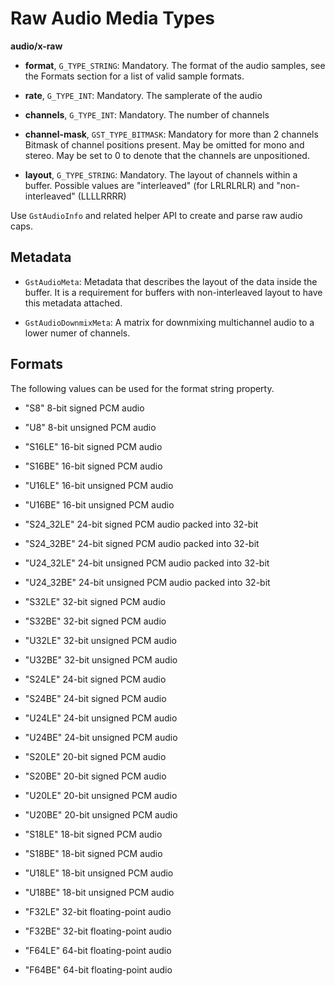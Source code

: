 # Raw Audio Media Types

**audio/x-raw**

 - **format**, `G_TYPE_STRING`: Mandatory. The format of the audio samples, see
   the Formats section for a list of valid sample formats.

 - **rate**, `G_TYPE_INT`: Mandatory. The samplerate of the audio

 - **channels**, `G_TYPE_INT`: Mandatory. The number of channels

 - **channel-mask**, `GST_TYPE_BITMASK`: Mandatory for more than 2 channels
   Bitmask of channel positions present. May be omitted for mono and
   stereo. May be set to 0 to denote that the channels are unpositioned.

 - **layout**, `G_TYPE_STRING`: Mandatory. The layout of channels within a
   buffer. Possible values are "interleaved" (for LRLRLRLR) and
   "non-interleaved" (LLLLRRRR)

Use `GstAudioInfo` and related helper API to create and parse raw audio caps.

## Metadata

 - `GstAudioMeta`: Metadata that describes the layout of the data inside
   the buffer. It is a requirement for buffers with non-interleaved layout
   to have this metadata attached.

 - `GstAudioDownmixMeta`: A matrix for downmixing multichannel audio to a
   lower numer of channels.

## Formats

The following values can be used for the format string property.

 - "S8" 8-bit signed PCM audio
 - "U8" 8-bit unsigned PCM audio

 - "S16LE" 16-bit signed PCM audio
 - "S16BE" 16-bit signed PCM audio
 - "U16LE" 16-bit unsigned PCM audio
 - "U16BE" 16-bit unsigned PCM audio

 - "S24\_32LE" 24-bit signed PCM audio packed into 32-bit
 - "S24\_32BE" 24-bit signed PCM audio packed into 32-bit
 - "U24\_32LE" 24-bit unsigned PCM audio packed into 32-bit
 - "U24\_32BE" 24-bit unsigned PCM audio packed into 32-bit

 - "S32LE" 32-bit signed PCM audio
 - "S32BE" 32-bit signed PCM audio
 - "U32LE" 32-bit unsigned PCM audio
 - "U32BE" 32-bit unsigned PCM audio

 - "S24LE" 24-bit signed PCM audio
 - "S24BE" 24-bit signed PCM audio
 - "U24LE" 24-bit unsigned PCM audio
 - "U24BE" 24-bit unsigned PCM audio

 - "S20LE" 20-bit signed PCM audio
 - "S20BE" 20-bit signed PCM audio
 - "U20LE" 20-bit unsigned PCM audio
 - "U20BE" 20-bit unsigned PCM audio

 - "S18LE" 18-bit signed PCM audio
 - "S18BE" 18-bit signed PCM audio
 - "U18LE" 18-bit unsigned PCM audio
 - "U18BE" 18-bit unsigned PCM audio

 - "F32LE" 32-bit floating-point audio
 - "F32BE" 32-bit floating-point audio
 - "F64LE" 64-bit floating-point audio
 - "F64BE" 64-bit floating-point audio

